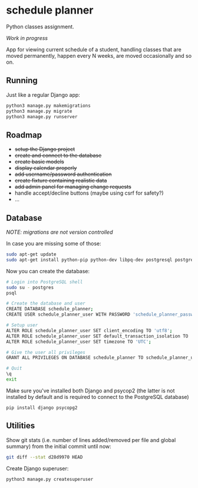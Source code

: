 # schedule planner
Python classes assignment.

*Work in progress*

App for viewing current schedule of a student, handling classes that are moved permanently, happen every N weeks, are moved occasionally and so on.

## Running
Just like a regular Django app:
```bash
python3 manage.py makemigrations
python3 manage.py migrate
python3 manage.py runserver
```

## Roadmap
- ~~setup the Django project~~
- ~~create and connect to the database~~
- ~~create basic models~~
- ~~display calendar properly~~
- ~~add username/password authentication~~
- ~~create fixture containing realistic data~~
- ~~add admin panel for managing change requests~~
- handle accept/decline buttons (maybe using csrf for safety?)
- ...

## Database
*NOTE: migrations are not version controlled*

In case you are missing some of those:
```bash
sudo apt-get update
sudo apt-get install python-pip python-dev libpq-dev postgresql postgresql-contrib
```

Now you can create the database:
```bash
# Login into PostgreSQL shell
sudo su - postgres
psql

# Create the database and user
CREATE DATABASE schedule_planner;
CREATE USER schedule_planner_user WITH PASSWORD 'schedule_planner_password';

# Setup user
ALTER ROLE schedule_planner_user SET client_encoding TO 'utf8';
ALTER ROLE schedule_planner_user SET default_transaction_isolation TO 'read committed';
ALTER ROLE schedule_planner_user SET timezone TO 'UTC';

# Give the user all privileges
GRANT ALL PRIVILEGES ON DATABASE schedule_planner TO schedule_planner_user;

# Quit
\q
exit
```

Make sure you've installed both Django and psycop2 (the latter is not installed by default and is required to connect to the PostgreSQL database)
```
pip install django psycopg2
```

## Utilities
Show git stats (i.e. number of lines added/removed per file and global summary) from the initial commit until now:
```bash
git diff --stat d28d9970 HEAD
```

Create Django superuser:
```bash
python3 manage.py createsuperuser
```